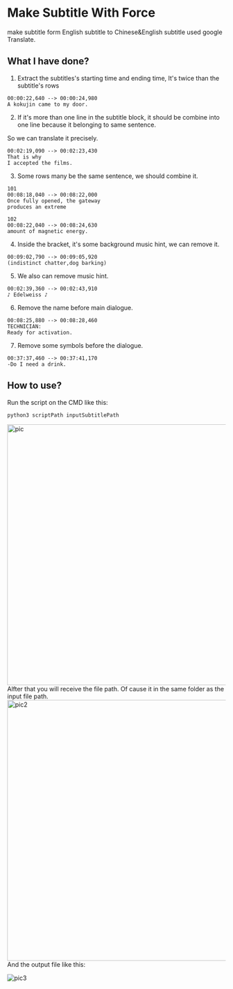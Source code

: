 # Make Subtitle With Force 
make subtitle form English subtitle to Chinese&amp;English subtitle used google Translate.

## What I have done?

1. Extract the subtitles's starting time and ending time, It's twice than the subtitle's rows

```
00:00:22,640 --> 00:00:24,980
A kokujin came to my door.
```


2. If it's more than one line in the subtitle block, it should be combine into one line because it belonging to same sentence. 

So we can translate it precisely.

```
00:02:19,090 --> 00:02:23,430
That is why
I accepted the films.
```


3. Some rows many be the same sentence, we should combine it.

```
101
00:08:18,040 --> 00:08:22,000
Once fully opened, the gateway
produces an extreme
```

```
102
00:08:22,040 --> 00:08:24,630
amount of magnetic energy.
```

4. Inside the bracket, it's some background music hint, we can remove it.

```
00:09:02,790 --> 00:09:05,920
(indistinct chatter,dog barking)
```


5. We also can remove music hint.

```
00:02:39,360 --> 00:02:43,910
♪ Edelweiss ♪
```


6. Remove the name before main dialogue.

```103
00:08:25,880 --> 00:08:28,460
TECHNICIAN:
Ready for activation.
```


7. Remove some symbols before the dialogue.

```
00:37:37,460 --> 00:37:41,170
-Do I need a drink.
```

## How to use?
Run the script on the CMD like this:
```
python3 scriptPath inputSubtitlePath
```

<img src="https://github.com/JustYummy/subtitle-making-with-force/blob/master/Pic/pic.png" width = "600" alt="pic" align=center />
Alfter that you will receive the file path. Of cause it in the same folder as the input file path.
<img src="https://github.com/JustYummy/subtitle-making-with-force/blob/master/Pic/pic2.png" width = "600" alt="pic2" align=center />
And the output file like this:

![pic3](https://github.com/JustYummy/subtitle-making-with-force/blob/master/Pic/versusPic3.png)

